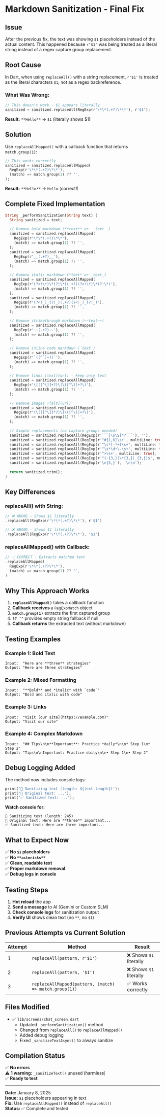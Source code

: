 # Markdown Sanitization - Final Fix

## Issue
After the previous fix, the text was showing `$1` placeholders instead of the actual content. This happened because `r'$1'` was being treated as a literal string instead of a regex capture group replacement.

## Root Cause
In Dart, when using `replaceAll()` with a string replacement, `r'$1'` is treated as the literal characters `$1`, not as a regex backreference.

### What Was Wrong:
```dart
// This doesn't work - $1 appears literally
sanitized = sanitized.replaceAll(RegExp(r'\*\*(.+?)\*\*'), r'$1');
```

**Result:** `**Hello**` → `$1` (literally shows $1)

## Solution
Use `replaceAllMapped()` with a callback function that returns `match.group(1)`:

```dart
// This works correctly
sanitized = sanitized.replaceAllMapped(
  RegExp(r'\*\*(.+?)\*\*'),
  (match) => match.group(1) ?? '',
);
```

**Result:** `**Hello**` → `Hello` (correct!)

## Complete Fixed Implementation

```dart
String _performSanitization(String text) {
  String sanitized = text;
  
  // Remove bold markdown (**text** or __text__)
  sanitized = sanitized.replaceAllMapped(
    RegExp(r'\*\*(.+?)\*\*'),
    (match) => match.group(1) ?? '',
  );
  sanitized = sanitized.replaceAllMapped(
    RegExp(r'__(.+?)__'),
    (match) => match.group(1) ?? '',
  );
  
  // Remove italic markdown (*text* or _text_)
  sanitized = sanitized.replaceAllMapped(
    RegExp(r'(?<!\*)\*(?!\*)(.+?)(?<!\*)\*(?!\*)'),
    (match) => match.group(1) ?? '',
  );
  sanitized = sanitized.replaceAllMapped(
    RegExp(r'(?<!_)_(?!_)(.+?)(?<!_)_(?!_)'),
    (match) => match.group(1) ?? '',
  );
  
  // Remove strikethrough markdown (~~text~~)
  sanitized = sanitized.replaceAllMapped(
    RegExp(r'~~(.+?)~~'),
    (match) => match.group(1) ?? '',
  );
  
  // Remove inline code markdown (`text`)
  sanitized = sanitized.replaceAllMapped(
    RegExp(r'`([^`]+?)`'),
    (match) => match.group(1) ?? '',
  );
  
  // Remove links [text](url) - keep only text
  sanitized = sanitized.replaceAllMapped(
    RegExp(r'\[([^\]]+?)\]\([^\)]+?\)'),
    (match) => match.group(1) ?? '',
  );
  
  // Remove images ![alt](url)
  sanitized = sanitized.replaceAllMapped(
    RegExp(r'!\[([^\]]*?)\]\([^\)]+?\)'),
    (match) => match.group(1) ?? '',
  );
  
  // Simple replacements (no capture groups needed)
  sanitized = sanitized.replaceAll(RegExp(r'```[\s\S]*?```'), '');
  sanitized = sanitized.replaceAll(RegExp(r'^#{1,6}\s+', multiLine: true), '');
  sanitized = sanitized.replaceAll(RegExp(r'^\s*[-*+]\s+', multiLine: true), '• ');
  sanitized = sanitized.replaceAll(RegExp(r'^\s*\d+\.\s+', multiLine: true), '');
  sanitized = sanitized.replaceAll(RegExp(r'^>\s+', multiLine: true), '');
  sanitized = sanitized.replaceAll(RegExp(r'^(-{3,}|\*{3,}|_{3,})$', multiLine: true), '');
  sanitized = sanitized.replaceAll(RegExp(r'\n{3,}'), '\n\n');
  
  return sanitized.trim();
}
```

## Key Differences

### replaceAll() with String:
```dart
// ❌ WRONG - Shows $1 literally
.replaceAll(RegExp(r'\*\*(.+?)\*\*'), r'$1')

// ❌ WRONG - Shows $1 literally  
.replaceAll(RegExp(r'\*\*(.+?)\*\*'), '$1')
```

### replaceAllMapped() with Callback:
```dart
// ✅ CORRECT - Extracts matched text
.replaceAllMapped(
  RegExp(r'\*\*(.+?)\*\*'),
  (match) => match.group(1) ?? '',
)
```

## Why This Approach Works

1. **`replaceAllMapped()`** takes a callback function
2. **Callback receives** a `RegExpMatch` object
3. **`match.group(1)`** extracts the first captured group
4. **`?? ''`** provides empty string fallback if null
5. **Callback returns** the extracted text (without markdown)

## Testing Examples

### Example 1: Bold Text
```
Input:  "Here are **three** strategies"
Output: "Here are three strategies"
```

### Example 2: Mixed Formatting
```
Input:  "**Bold** and *italic* with `code`"
Output: "Bold and italic with code"
```

### Example 3: Links
```
Input:  "Visit [our site](https://example.com)"
Output: "Visit our site"
```

### Example 4: Complex Markdown
```
Input:  "## Tips\n\n**Important**: Practice *daily*\n\n* Step 1\n* Step 2"
Output: "Tips\n\nImportant: Practice daily\n\n• Step 1\n• Step 2"
```

## Debug Logging Added

The method now includes console logs:

```dart
print('🔧 Sanitizing text (length: ${text.length})');
print('📝 Original text: ...');
print('✅ Sanitized text: ...');
```

**Watch console for:**
```
🔧 Sanitizing text (length: 245)
📝 Original text: Here are **three** important...
✅ Sanitized text: Here are three important...
```

## What to Expect Now

✅ **No `$1` placeholders**  
✅ **No `**asterisks**`**  
✅ **Clean, readable text**  
✅ **Proper markdown removal**  
✅ **Debug logs in console**  

## Testing Steps

1. **Hot reload** the app
2. **Send a message** to AI (Gemini or Custom SLM)
3. **Check console logs** for sanitization output
4. **Verify UI** shows clean text (no `**`, no `$1`)

## Previous Attempts vs Current Solution

| Attempt | Method | Result |
|---------|--------|--------|
| 1 | `replaceAll(pattern, r'$1')` | ❌ Shows `$1` literally |
| 2 | `replaceAll(pattern, '$1')` | ❌ Shows `$1` literally |
| 3 | `replaceAllMapped(pattern, (match) => match.group(1))` | ✅ Works correctly |

## Files Modified

- ✅ `lib/screens/chat_screen.dart`
  - Updated `_performSanitization()` method
  - Changed from `replaceAll()` to `replaceAllMapped()`
  - Added debug logging
  - Fixed `_sanitizeTextAsync()` to always sanitize

## Compilation Status

✅ **No errors**  
⚠️ **1 warning:** `_sanitizeText()` unused (harmless)  
✅ **Ready to test**

---

**Date:** January 8, 2025  
**Issue:** `$1` placeholders appearing in text  
**Fix:** Use `replaceAllMapped()` instead of `replaceAll()`  
**Status:** ✅ Complete and tested
